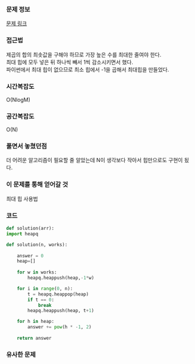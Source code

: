 ### 문제 정보
[문제 링크](https://school.programmers.co.kr/learn/courses/30/lessons/12927)

### 접근법
제곱의 합의 최솟값을 구해야 하므로 가장 높은 수를 최대한 줄여야 한다.\
최대 힙에 모두 넣은 뒤 하나씩 빼서 1씩 감소시키면서 했다.\
파이썬에서 최대 힙이 없으므로 최소 힙에서 -1을 곱해서 최대힙을 만들었다.

### 시간복잡도
O(NlogM)

### 공간복잡도
O(N)

### 풀면서 놓쳤던점
더 어려운 알고리즘이 필요할 줄 알았는데 N이 생각보다 작아서 힙만으로도 구현이 됬다.

### 이 문제를 통해 얻어갈 것
최대 힙 사용법

### 코드
```python
def solution(arr):
import heapq

def solution(n, works):
    
    answer = 0
    heap=[]
    
    for w in works:
        heapq.heappush(heap,-1*w)        

    for i in range(0, n):
        t = heapq.heappop(heap)
        if t == 0:
            break
        heapq.heappush(heap, t+1)

    for h in heap:
        answer += pow(h * -1, 2)
        
    return answer
```
### 유사한 문제

